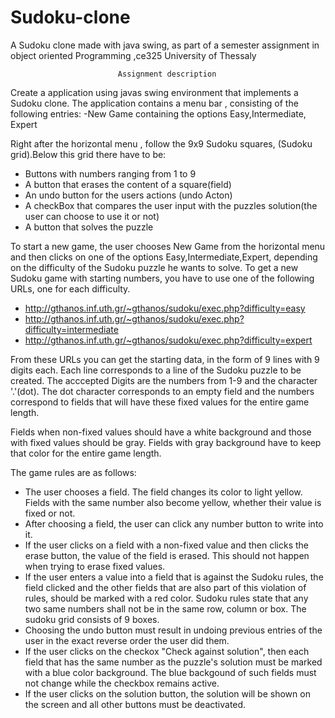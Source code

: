 # Sudoku-clone
A Sudoku clone made with java swing, as part of a semester assignment
in object oriented Programming ,ce325 University of Thessaly

                            Assignment description

Create a application using javas swing environment that implements
a Sudoku clone. The application contains a menu bar , consisting of
the following entries:
-New Game containing the options Easy,Intermediate, Expert

Right after the horizontal menu , follow the 9x9 Sudoku squares,
(Sudoku grid).Below this grid there have to be:
- Buttons with numbers ranging from 1 to 9
- A button that erases the content of a square(field)
- An undo button for the users actions (undo Acton)
- A checkBox that compares the user input with the puzzles solution(the user can choose to use it or not)
- A button that solves the puzzle

To start a new game, the user chooses New Game from the horizontal
menu and then clicks on one of the options Easy,Intermediate,Expert,
depending on the difficulty of the Sudoku puzzle he wants to solve.
To get a new Sudoku game with starting numbers, you have to use one of
the following URLs, one for each difficulty.
- http://gthanos.inf.uth.gr/~gthanos/sudoku/exec.php?difficulty=easy
- http://gthanos.inf.uth.gr/~gthanos/sudoku/exec.php?difficulty=intermediate
- http://gthanos.inf.uth.gr/~gthanos/sudoku/exec.php?difficulty=expert

From these URLs you can get the starting data, in the form of 9 lines with 9
digits each. Each line corresponds to a line of the Sudoku puzzle to be created.
The acccepted Digits are the numbers from 1-9 and the character '.'(dot). The
dot character corresponds to an empty field and the numbers correspond to fields
that will have these fixed values for the entire game length.

Fields when non-fixed values should have a white background and those with fixed
values should be gray. Fields with gray background have to keep that color for
the entire game length.

The game rules are as follows:
- The user chooses a field. The field changes its color to light yellow. Fields
with the same number also become yellow, whether their value is fixed or not.
- After choosing a field, the user can click any number button to write into it.
- If the user clicks on a field with a non-fixed value and then clicks the erase
button, the value of the field is erased. This should not happen when trying to
erase fixed values.
- If the user enters a value into a field that is against the Sudoku rules, the
field clicked and the other fields that are also part of this violation of rules,
should be marked with a red color. Sudoku rules state that any two same numbers
shall not be in the same row, column or box. The sudoku grid consists of 9 boxes.
- Choosing the undo button must result in undoing previous entries of the user
in the exact reverse order the user did them.
- If the user clicks on the checkox "Check against solution", then each field
that has the same number as the puzzle's solution must be marked with a blue
color background. The blue backgound of such fields must not change while the
checkbox remains active.
- If the user clicks on the solution button, the solution will be shown on the
screen and all other buttons must be deactivated.
